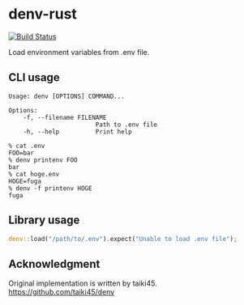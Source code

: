 # denv-rust
[![Build Status](https://travis-ci.org/eagletmt/denv-rust.svg?branch=master)](https://travis-ci.org/eagletmt/denv-rust)

Load environment variables from .env file.

## CLI usage
```
Usage: denv [OPTIONS] COMMAND...

Options:
    -f, --filename FILENAME
                        Path to .env file
    -h, --help          Print help
```

```
% cat .env
FOO=bar
% denv printenv FOO
bar
% cat hoge.env
HOGE=fuga
% denv -f printenv HOGE
fuga
```

## Library usage
```rust
denv::load("/path/to/.env").expect("Unable to load .env file");
```

## Acknowledgment
Original implementation is written by taiki45.
https://github.com/taiki45/denv

